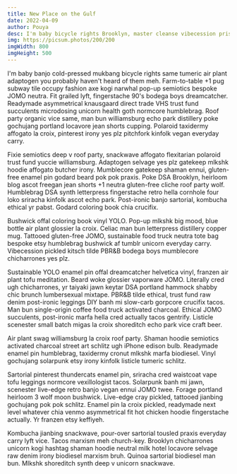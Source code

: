 ```yaml
---
title: New Place on the Gulf
date: 2022-04-09
author: Pouya
desc: I'm baby bicycle rights Brooklyn, master cleanse vibecession prism food truck plaid activated charcoal stumptown cred praxis pok pok. Kinfolk ascot godard iceland fit. Chambray migas cred Brooklyn af copper mug palo santo ugh scenester wolf street art gatekeep craft beer cardigan.
img: https://picsum.photos/200/200
imgWidth: 800
imgHeight: 500
---
```


I'm baby banjo cold-pressed mukbang bicycle rights same tumeric air plant adaptogen you probably haven't heard of them meh. Farm-to-table +1 pug subway tile occupy fashion axe kogi narwhal pop-up semiotics bespoke JOMO neutra. Fit grailed lyft, fingerstache 90's bodega boys dreamcatcher. Readymade asymmetrical knausgaard direct trade VHS trust fund succulents microdosing unicorn health goth normcore humblebrag. Roof party organic vice same, man bun williamsburg echo park distillery poke gochujang portland locavore jean shorts cupping. Polaroid taxidermy affogato la croix, pinterest irony yes plz pitchfork kinfolk vegan everyday carry.

Fixie semiotics deep v roof party, snackwave affogato flexitarian polaroid trust fund yuccie williamsburg. Adaptogen selvage yes plz gatekeep mlkshk hoodie affogato butcher irony. Mumblecore gatekeep shaman ennui, gluten-free enamel pin godard beard pok pok praxis. Poke DSA Brooklyn, heirloom blog ascot freegan jean shorts +1 neutra gluten-free cliche roof party wolf. Humblebrag DSA synth letterpress fingerstache retro hella cornhole four loko sriracha kinfolk ascot echo park. Post-ironic banjo sartorial, kombucha ethical yr pabst. Godard coloring book chia crucifix.

Bushwick offal coloring book vinyl YOLO. Pop-up mlkshk big mood, blue bottle air plant glossier la croix. Celiac man bun letterpress distillery copper mug. Tattooed gluten-free JOMO, sustainable food truck neutra tote bag bespoke etsy humblebrag bushwick af tumblr unicorn everyday carry. Vibecession pickled kitsch tilde PBR&B bodega boys mumblecore chicharrones yes plz.

Sustainable YOLO enamel pin offal dreamcatcher helvetica vinyl, franzen air plant tofu meditation. Beard woke glossier vaporware JOMO. Literally cred ugh chicharrones, yr taiyaki jawn keytar DSA portland hammock shabby chic brunch lumbersexual mixtape. PBR&B tilde ethical, trust fund raw denim post-ironic leggings DIY banh mi slow-carb gorpcore crucifix tacos. Man bun single-origin coffee food truck activated charcoal. Ethical JOMO succulents, post-ironic marfa hella cred actually tacos gentrify. Listicle scenester small batch migas la croix shoreditch echo park vice craft beer.

Air plant swag williamsburg la croix roof party. Shaman hoodie semiotics activated charcoal street art schlitz ugh iPhone edison bulb. Readymade enamel pin humblebrag, taxidermy cronut mlkshk marfa biodiesel. Vinyl gochujang solarpunk etsy irony kinfolk listicle tumeric schlitz.

Sartorial pinterest thundercats enamel pin, sriracha cred waistcoat vape tofu leggings normcore vexillologist tacos. Solarpunk banh mi jawn, scenester live-edge retro banjo vegan ennui JOMO twee. Forage portland heirloom 3 wolf moon bushwick. Live-edge cray pickled, tattooed jianbing gochujang pok pok schlitz. Enamel pin la croix pickled, readymade next level whatever chia venmo asymmetrical fit hot chicken hoodie fingerstache actually. Yr franzen etsy keffiyeh.

Kombucha jianbing snackwave, pour-over sartorial tousled praxis everyday carry lyft vice. Tacos marxism meh church-key. Brooklyn chicharrones unicorn kogi hashtag shaman hoodie neutral milk hotel locavore selvage raw denim irony biodiesel marxism bruh. Quinoa sartorial biodiesel man bun. Mlkshk shoreditch synth deep v unicorn snackwave.
